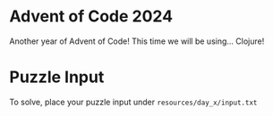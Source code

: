 # Advent of Code 2024

Another year of Advent of Code! This time we will be using... Clojure!


# Puzzle Input

To solve, place your puzzle input under `resources/day_x/input.txt`
